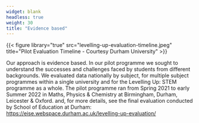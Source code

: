 ```yaml
---
widget: blank
headless: true
weight: 30
title: "Evidence based"
---
```


{{< figure library="true" src="levelling-up-evaluation-timeline.jpeg" title="Pilot Evaluation Timeline - Courtesy Durham University" >}}

Our approach is evidence based. In our pilot programme we sought to understand the successes and challenges faced by students from different backgrounds. We evaluated data nationally by subject, for multiple subject programmes within a single university and for the Levelling Up: STEM programme as a whole. The pilot programme ran from Spring 2021 to early Summer 2022 in Maths, Physics & Chemistry at Birmingham, Durham, Leicester & Oxford.  and, for more details, see the final evaluation conducted by School of Education at Durham:  https://eise.webspace.durham.ac.uk/levelling-up-evaluation/

